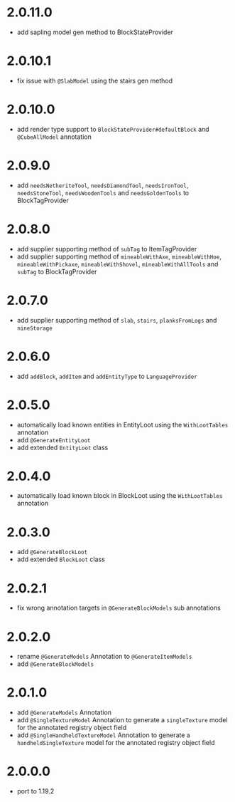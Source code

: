 # 2.0.11.0
- add sapling model gen method to BlockStateProvider
# 2.0.10.1

- fix issue with `@SlabModel` using the stairs gen method

# 2.0.10.0

- add render type support to `BlockStateProvider#defaultBlock` and `@CubeAllModel` annotation

# 2.0.9.0

- add `needsNetheriteTool`, `needsDiamondTool`, `needsIronTool`, `needsStoneTool`, `needsWoodenTools` and `needsGoldenTools` to BlockTagProvider

# 2.0.8.0

- add supplier supporting method of `subTag` to ItemTagProvider
- add supplier supporting method of `mineableWithAxe`, `mineableWithHoe`, `mineableWithPickaxe`, `mineableWithShovel`, `mineableWithAllTools` and `subTag` to BlockTagProvider

# 2.0.7.0

- add supplier supporting method of `slab`, `stairs`, `planksFromLogs` and `nineStorage`

# 2.0.6.0

- add `addBlock`, `addItem` and `addEntityType` to `LanguageProvider`

# 2.0.5.0

- automatically load known entities in EntityLoot using the `WithLootTables` annotation
- add `@GenerateEntityLoot`
- add extended `EntityLoot` class

# 2.0.4.0

- automatically load known block in BlockLoot using the `WithLootTables` annotation

# 2.0.3.0

- add `@GenerateBlockLoot`
- add extended `BlockLoot` class

# 2.0.2.1

- fix wrong annotation targets in `@GenerateBlockModels` sub annotations

# 2.0.2.0

- rename `@GenerateModels` Annotation to `@GenerateItemModels`
- add `@GenerateBlockModels`

# 2.0.1.0

- add `@GenerateModels` Annotation
- add `@SingleTextureModel` Annotation to generate a `singleTexture` model for the annotated registry object field
- add `@SingleHandheldTextureModel` Annotation to generate a `handheldSingleTexture` model for the annotated registry object field

# 2.0.0.0

- port to 1.19.2